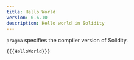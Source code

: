 ```yaml
---
title: Hello World
version: 0.6.10
description: Hello world in Solidity
---
```


`pragma` specifies the compiler version of Solidity.

```solidity
{{{HelloWorld}}}
```
